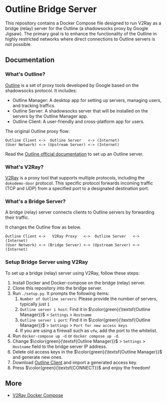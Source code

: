 # Outline Bridge Server

This repository contains a Docker Compose file designed to run V2Ray as a bridge (relay) server for the Outline (a shadowsocks proxy by Google Jigsaw).
The primary goal is to enhance the functionality of the Outline in highly restricted networks where direct connections to Outline servers is not possible.

## Documentation

### What's Outline?

[Outline](https://getoutline.org) is a set of proxy tools developed by Google based on the shadowsocks protocol.
It includes:
* Outline Manager: A desktop app for setting up servers, managing users, and tracking traffics.
* Outline Server: A shadowsocks server that will be installed on the servers by the Outline Manager app.
* Outline Client: A user-friendly and cross-platform app for users.

The original Outline proxy flow:

```
Outline Client <->  Outline Server   <-> (Internet)
(User Network) <-> (Upstream Server) <-> (Internet)
```

Read the [Outline official documentation](https://getoutline.org/get-started) to set up an Outline server.

### What's V2Ray?

[V2Ray](https://github.com/v2fly/v2ray-core) is a proxy tool that supports multiple protocols, including the `dokodemo-door` protocol.
This specific protocol forwards incoming traffic (TCP and UDP) from a specified port to a designated destination port.

### What's a Bridge Server?

A bridge (relay) server connects clients to Outline servers by forwarding their traffic.

It changes the Outline flow as below.

```
Outline Client <->   V2Ray Proxy   <->  Outline Server   <-> (Internet)
(User Network) <-> (Bridge Server) <-> (Upstream Server) <-> (Internet)
```

### Setup Bridge Server using V2Ray

To set up a bridge (relay) server using V2Ray, follow these steps:

1. Install Docker and Docker-compose on the bridge (relay) server.
1. Clone this repository into the bridge server.
1. Run `./setup.py`. It prompts the following items:
    1. `Number of Outline servers`: Please provide the number of servers, typically just `1`
    1. `Outline server i host`: Find it in $\color{green}{\textsf{Outline Manager}}$ > `Settings` > `Hostname`
    1. `Outline server i port`: Find it in $\color{green}{\textsf{Outline Manager}}$ > `Settings` > `Port for new access keys`
    1. If you are using a firewall such as `ufw`, add the port to the whitelist.
1. Run `docker-compose up -d` or `docker compose up -d`.
1. Change $\color{green}{\textsf{Outline Manager}}$ > `Settings` > `Hostname` field to the bridge server IP address.
1. Delete old access keys in the $\color{green}{\textsf{Outline Manager}}$ and generate new ones.
1. Download [Outline Client](https://getoutline.org/get-started/#step-3) and import a generated access key.
1. Press $\color{green}{\textsf{CONNECT}}$ and enjoy the freedom!

## More

* [V2Ray Docker Compose](https://github.com/miladrahimi/v2ray-docker-compose)
